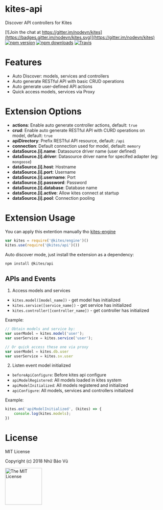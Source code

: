 # kites-api

Discover API controllers for Kites

[![Join the chat at https://gitter.im/nodevn/kites](https://badges.gitter.im/nodevn/kites.svg)](https://gitter.im/nodevn/kites)
[![npm version](https://img.shields.io/npm/v/@kites/api.svg?style=flat)](https://www.npmjs.com/package/@kites/api)
[![npm downloads](https://img.shields.io/npm/dm/@kites/api.svg)](https://www.npmjs.com/package/@kites/api)
[![Travis](https://travis-ci.org/vunb/kites-api.svg?branch=stable)](https://travis-ci.org/vunb/kites-api)

# Features

* Auto Discover: models, services and controllers
* Auto generate RESTful API with basic CRUD operations
* Auto generate user-defined API actions
* Quick access models, services via Proxy

Extension Options
=================

* **actions**: Enable auto generate controller actions, default: `true`
* **crud**: Enable auto generate RESTful API with CURD operations on model, default: `true`
* **apiDirectory**: Prefix RESTful API resource, default: `/api`
* **connection**: Default connection used for model, default: `memory`
* **dataSource.[i].name**: Datasource driver name (user defined)
* **dataSource.[i].driver**: Datasource driver name for specifed adapter (eg: `mongoose`)
* **dataSource.[i].host**: Hostname
* **dataSource.[i].port**: Username
* **dataSource.[i].username**: Port
* **dataSource.[i].password**: Password
* **dataSource.[i].database**: Database name
* **dataSource.[i].active**: Allow kites connect at startup
* **dataSource.[i].pool**: Connection pooling

Extension Usage
===============

You can apply this extention manually tho [kites-engine](https://github.com/vunb/kites-engine)

```js
var kites = require('@kites/engine')()
kites.use(require('@kites/api')())
```

Auto discover mode, just install the extension as a dependency:

```bash
npm install @kites/api
```

## APIs and Events

1. Access models and services

* `kites.model([model_name])` - get model has initialized
* `kites.service([service_name])` - get service has initialized
* `kites.controller([controller_name])` - get controller has initialized

Example:

```js
// Obtain models and service by:
var userModel = kites.model('user');
var userService = kites.service('user');

// Or quick access these one via proxy
var userModel = kites.db.user
var userService = kites.sv.user
```

2. Listen event model initialized

* `beforeApiConfigure`: Before kites api configure
* `apiModelRegistered`: All models loaded in kites system
* `apiModelInitialized`: All models registered and initialized
* `apiConfigure`: All models, services and controllers initialized

Example:

```js
kites.on('apiModelInitialized', (kites) => {
    console.log(kites.models);
})
```

# License

MIT License

Copyright (c) 2018 Nhữ Bảo Vũ

<a rel="license" href="./LICENSE" target="_blank"><img alt="The MIT License" style="border-width:0;" width="120px" src="https://raw.githubusercontent.com/hsdt/styleguide/master/images/ossninja.svg?sanitize=true" /></a>
